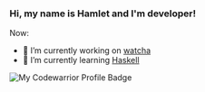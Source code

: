### Hi, my name is Hamlet and I'm developer!

Now:
- 🔭 I’m currently working on [watcha](https://github.com/CyberNetRunner/watcha)
- 🌱 I’m currently learning [Haskell](www.haskell.org)

![My Codewarrior Profile Badge](https://www.codewars.com/users/CyberNetRunner/badges/micro)

